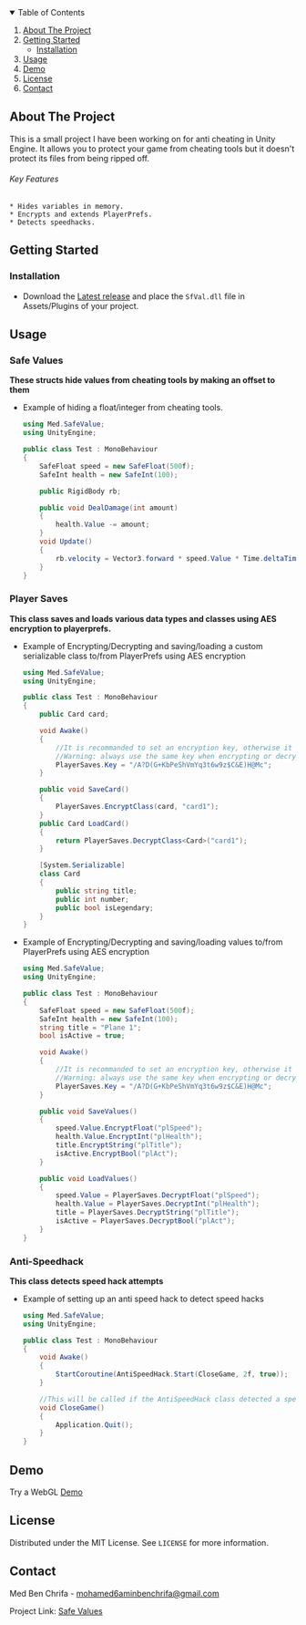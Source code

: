 <!-- TABLE OF CONTENTS -->
<details open="open">
  <summary>Table of Contents</summary>
  <ol>
    <li>
      <a href="#about-the-project">About The Project</a>
    </li>
    <li>
      <a href="#getting-started">Getting Started</a>
      <ul>
        <li><a href="#installation">Installation</a></li>
      </ul>
    </li>
    <li><a href="#usage">Usage</a></li>
    <li><a href="#demo">Demo</a></li>
    <li><a href="#license">License</a></li>
    <li><a href="#contact">Contact</a></li>
  </ol>
</details>



<!-- ABOUT THE PROJECT -->
## About The Project

This is a small project I have been working on for anti cheating in Unity Engine.
It allows you to protect your game from cheating tools but it doesn't protect its files from being ripped off.

###### Key Features
    * Hides variables in memory.
    * Encrypts and extends PlayerPrefs.
    * Detects speedhacks.


<!-- GETTING STARTED -->
## Getting Started

### Installation

* Download the [Latest release](https://github.com/med9999/SafeValues/releases/tag/1.0.0.0) and place the `SfVal.dll` file in Assets/Plugins of your project.


<!-- USAGE EXAMPLES -->
## Usage

### Safe Values

**These structs hide values from cheating tools by making an offset to them**

  * Example of hiding a float/integer from cheating tools.
   
    ```csharp
    using Med.SafeValue;
    using UnityEngine;

    public class Test : MonoBehaviour
    {
        SafeFloat speed = new SafeFloat(500f);
        SafeInt health = new SafeInt(100);

        public RigidBody rb;

        public void DealDamage(int amount)
        {
            health.Value -= amount;
        }
        void Update()
        {
            rb.velocity = Vector3.forward * speed.Value * Time.deltaTime;
        }
    }
    ```
    
### Player Saves

**This class saves and loads various data types and classes using AES encryption to playerprefs.**
    
  * Example of Encrypting/Decrypting and saving/loading a custom serializable class to/from PlayerPrefs using AES encryption
  
    ```csharp
    using Med.SafeValue;
    using UnityEngine;

    public class Test : MonoBehaviour
    {
        public Card card;

        void Awake()
        {
            //It is recommanded to set an encryption key, otherwise it is going to use a default key
            //Warning: always use the same key when encrypting or decrypting
            PlayerSaves.Key = "/A?D(G+KbPeShVmYq3t6w9z$C&E)H@Mc";
        }

        public void SaveCard()
        {
            PlayerSaves.EncryptClass(card, "card1");
        }
        public Card LoadCard()
        {
            return PlayerSaves.DecryptClass<Card>("card1");
        }

        [System.Serializable]
        class Card
        {
            public string title;
            public int number;
            public bool isLegendary;
        }
    }
    ```
  * Example of Encrypting/Decrypting and saving/loading values to/from PlayerPrefs using AES encryption
  
    ```csharp
    using Med.SafeValue;
    using UnityEngine;

    public class Test : MonoBehaviour
    {
        SafeFloat speed = new SafeFloat(500f);
        SafeInt health = new SafeInt(100);
        string title = "Plane 1";
        bool isActive = true;

        void Awake()
        {
            //It is recommanded to set an encryption key, otherwise it is going to use a default key
            //Warning: always use the same key when encrypting or decrypting
            PlayerSaves.Key = "/A?D(G+KbPeShVmYq3t6w9z$C&E)H@Mc";
        }

        public void SaveValues()
        {
            speed.Value.EncryptFloat("plSpeed");
            health.Value.EncryptInt("plHealth");
            title.EncryptString("plTitle");
            isActive.EncryptBool("plAct");
        }

        public void LoadValues()
        {
            speed.Value = PlayerSaves.DecryptFloat("plSpeed");
            health.Value = PlayerSaves.DecryptInt("plHealth");
            title = PlayerSaves.DecryptString("plTitle");
            isActive = PlayerSaves.DecryptBool("plAct");
        }
    }
    ```
### Anti-Speedhack

**This class detects speed hack attempts**

  * Example of setting up an anti speed hack to detect speed hacks
  
    ```csharp
    using Med.SafeValue;
    using UnityEngine;

    public class Test : MonoBehaviour
    {
        void Awake()
        {
            StartCoroutine(AntiSpeedHack.Start(CloseGame, 2f, true));
        }

        //This will be called if the AntiSpeedHack class detected a speed hack
        void CloseGame()
        {
            Application.Quit();
        }
    }
    ```
    
<!-- DEMO -->
## Demo

Try a WebGL [Demo](https://med9999.github.io/SafeValues/index.html)

<!-- LICENSE -->
## License

Distributed under the MIT License. See `LICENSE` for more information.

<!-- CONTACT -->
## Contact

Med Ben Chrifa - mohamed6aminbenchrifa@gmail.com

Project Link: [Safe Values](https://github.com/med9999/SafeValues)


